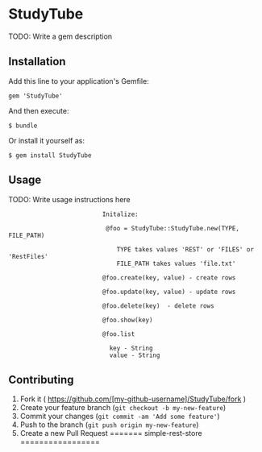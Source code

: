 
# StudyTube

TODO: Write a gem description

## Installation

Add this line to your application's Gemfile:

    gem 'StudyTube'

And then execute:

    $ bundle

Or install it yourself as:

    $ gem install StudyTube

## Usage

TODO: Write usage instructions here

                              Initalize:

                               @foo = StudyTube::StudyTube.new(TYPE, FILE_PATH)
                                
                                  TYPE takes values 'REST' or 'FILES' or 'RestFiles'
                                  FILE_PATH takes values 'file.txt'

                              @foo.create(key, value) - create rows 

                              @foo.update(key, value) - update rows

                              @foo.delete(key)  - delete rows

                              @foo.show(key)

                              @foo.list

                                key - String
                                value - String     

## Contributing

1. Fork it ( https://github.com/[my-github-username]/StudyTube/fork )
2. Create your feature branch (`git checkout -b my-new-feature`)
3. Commit your changes (`git commit -am 'Add some feature'`)
4. Push to the branch (`git push origin my-new-feature`)
5. Create a new Pull Request
=======
simple-rest-store
=================

